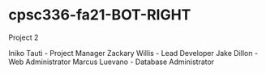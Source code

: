 # cpsc336-fa21-BOT-RIGHT

Project 2

Iniko Tauti - Project Manager
Zackary Willis - Lead Developer
Jake Dillon - Web Administrator
Marcus Luevano - Database Administrator
